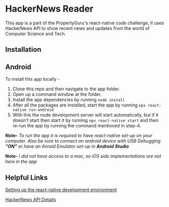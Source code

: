 # HackerNews Reader

This app is a part of the PropertyGuru's react-native code challenge, it uses HackerNews API to show recent news and updates from the world of Computer Science and Tech.


Installation
------------

## Android

To install this app locally -

1. Clone this repo and then navigate to the app folder.
2. Open up a command window at the folder.
3. Install the app dependencies by running ``node install ``
4. After all the packages are installed, start the app by running ``npx react-native run-android``
5. With this the node development server will start automatically, but if it doesn't start then start it by running ``npx react-native start`` and then re-run the app by running the command mentioned in step-4.

**Note-** *To run the app it is required to have react-native set-up on your computer. Also be sure to connect an android device with USB Debugging **"ON"** or have an Anroid Emulator set-up in **Android Studio***


**Note-** *I did not have access to a mac, so iOS side implementations are not here in the app*


Helpful Links
-------------

[Setting up the react-native development environment](https://reactnative.dev/docs/environment-setup)

[HackerNews API Details](https://github.com/HackerNews/API)